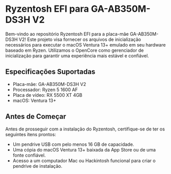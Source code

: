 # Ryzentosh EFI para GA-AB350M-DS3H V2

Bem-vindo ao repositório Ryzentosh EFI para a placa-mãe GA-AB350M-DS3H V2! Este projeto visa fornecer os arquivos de inicialização necessários para executar o macOS Ventura 13+ emulado em seu hardware baseado em Ryzen. Utilizamos o OpenCore como gerenciador de inicialização para garantir uma experiência mais estável e confiável.

## Especificações Suportadas

- Placa-mãe: GA-AB350M-DS3H V2
- Processador: Ryzen 5 1600 AF
- Placa de vídeo: RX 5500 XT 4GB
- macOS: Ventura 13+

## Antes de Começar

Antes de prosseguir com a instalação do Ryzentosh, certifique-se de ter os seguintes itens prontos:

- Um pendrive USB com pelo menos 16 GB de capacidade.
- Uma cópia do macOS Ventura 13+ baixada da App Store ou de uma fonte confiável.
- Acesso a um computador Mac ou Hackintosh funcional para criar o pendrive de instalação.
